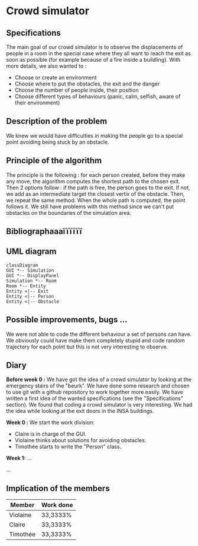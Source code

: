 # Crowd simulator

## Specifications
The main goal of our crowd simulator is to observe the displacements of people in a room in the special case where they all want to reach the exit as soon as possible (for example because of a fire inside a buildling).
With more details, we also wanted to :
- Choose or create an environment 
- Choose where to put the obstacles, the exit and the danger
- Choose the number of people inside, their position
- Choose different types of behaviours (panic, calm, selfish, aware of their environment)

## Description of the problem
We knew we would have difficulties in making the people go to a special point avoiding being stuck by an obstacle.


## Principle of the algorithm
The principle is the following : for each person created, before they make any move, the algorithm computes the shortest path to the chosen exit.
Then 2 options follow : if the path is free, the person goes to the exit. If not, we add as an intermediate target the closest vertix of the obstacle. Then, we repeat the same method. When the whole path is computed, the point follows it.
We still have problems with this method since we can't put obstacles on the boundaries of the simulation area.

## Bibliographaaaïïïïïï

## UML diagram

```mermaid
classDiagram
GUI *-- Simulation
GUI *-- DisplayPanel
Simulation *-- Room
Room *-- Entity
Entity <|-- Exit
Entity <|-- Person
Entity <|-- Obstacle
```

## Possible improvements, bugs ...
We were not able to code the different behaviour a set of persons can have. We obviously could have make them completely stupid and code random trajectory for each point but this is not very interesting to observe.

## Diary

**Before week 0 :** We have got the idea of a crowd simulator by looking at the emergency stairs of the "beurk". We have done some research and chosen to use git with a github repository to work together more easily. We have written a first idea of the wanted specifications (see the "Specifications" section).
We found that coding a crowd simulator is very interesting. We had the idea while looking at the exit doors in the INSA buildings.

**Week 0 :** We start the work division:

- Claire is in charge of the GUI.
- Violaine thinks about solutions for avoiding obstacles.
- Timothée starts to write the "Person" class.

**Week 1:** ...

...

## Implication of the members

|  Member  |Work done |
|----------|----------|
| Violaine | 33,3333% |
| Claire   | 33,3333% |
| Timothée | 33,3333% |
